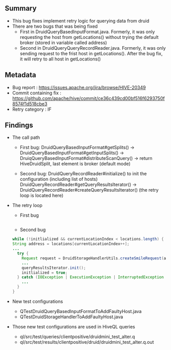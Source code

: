 ## Summary
* This bug fixes implement retry logic for querying data from druid
* There are two bugs that was being fixed
  * First in DruidQueryBasedInputFormat.java. Formerly, it was only requesting the host from getLocations() without trying the default broker (stored in variable called address)
  * Second in DruidQueryQueryRecordReader.java. Formerly, it was only sending request to the frist host in getLocations(). After the bug fix, it will retry to all host in getLocations()
## Metadata
* Bug report : https://issues.apache.org/jira/browse/HIVE-20349
* Commit containing fix : https://github.com/apache/hive/commit/ce36c439cd00bf516f6293750f8574f1d518cbe3
* Retry category : IF
## Findings
* The call path
  * First bug: DruidQueryBasedInputFormat#getSplits() -> DruidQueryBasedInputFormat#getInputSplits() -> DruiqQueryBasedInputFormat#distributeScanQuery() -> return HiveDruidSplit, last element is broker (default mode)

  * Second bug:  DruidQueryRecordReader#initialize() to init the configuration (including list of hosts)
  DruidQueryRecordReader#getQueryResultsIterator() -> DruidQueryRecordReader#createQueryResultsIterator() (the retry loop is located here)
* The retry loop
  * First bug
  ```java
  ```
  * Second bug
  ```java
  while (!initlialized && currentLocationIndex < locations.length) {
  String address = locations[currentLocationIndex++];
  ...
    try {
      Request request = DruidStorageHandlerUtils.createSmileRequest(address, query);
      ...
      queryResultsIterator.init();
      initlialized = true;
    } catch (IOException | ExecutionException | InterruptedException e) {
      ...
    }
  }
  ```
* New test configurations     
  * QTestDruidQueryBasedInputFormatToAddFaultyHost.java
  * QTestDruidStorageHandlerToAddFaultyHost.java

* Those new test configurations are used in HiveQL queries 
  * ql/src/test/queries/clientpositive/druidmini_test_alter.q
  * ql/src/test/results/clientpositive/druid/druidmini_test_alter.q.out